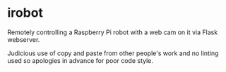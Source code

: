 # irobot
Remotely controlling a Raspberry Pi robot with a web cam on it via Flask webserver.

Judicious use of copy and paste from other people's work and no linting used so apologies in advance for poor code style.
